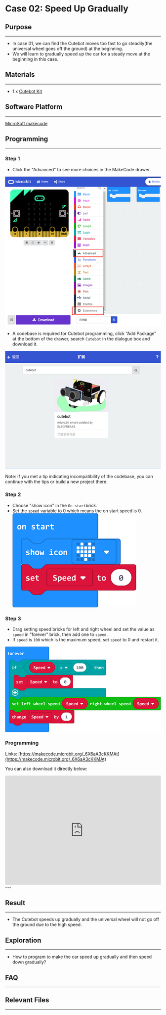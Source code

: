 # Case 02: Speed Up Gradually

## Purpose
---
- In case 01, we can find the Cutebot moves too fast to go steadily(the universal wheel goes off the ground) at the beginning.
- We will learn to gradually speed up the car for a steady move at the beginning in this case.

## Materials 
---
- 1 x [Cutebot Kit](https://www.elecfreaks.com/micro-bit-smart-cutebot.html)

## Software Platform 
---
[MicroSoft makecode](https://makecode.microbit.org/#)

## Programming
---
### Step 1
- Click the "Advanced" to see more choices in the MakeCode drawer.

![](./images/cutebot-pk-1.png)

- A codebase is required for Cutebot programming, click “Add Package” at the bottom of the drawer, search `Cutebot` in the dialogue box and download it.

![](./images/cutebot-pk-11.png)

Note: If you met a tip indicating incompatibility of the codebase, you can continue with the tips or build a new project there.

### Step 2

- Choose "show icon" in the `On start`brick.
- Set the `speed` variable to 0 which means the on start speed is 0.
![](./images/case_02_01.png)

### Step 3

- Drag setting speed bricks for left and right wheel and set the value as `speed` in "forever" brick, then add one to `speed`.
- If `speed` is `100` which is the maximum speed, set `speed` to 0 and restart it.

![](./images/case_02_02.png)

### Programming

Links: [https://makecode.microbit.org/_6X6aA3cKKMAt](https://makecode.microbit.org/_6X6aA3cKKMAt)

You can also download it directly below:

<div style="position:relative;height:0;padding-bottom:70%;overflow:hidden;">
<iframe style="position:absolute;top:0;left:0;width:100%;height:100%;" src="https://makecode.microbit.org/#pub:https://makecode.microbit.org/_4uqbF8U6XhWz" frameborder="0" sandbox="allow-popups allow-forms allow-scripts allow-same-origin">
</iframe>
</div>  
---

## Result
---
- The Cutebot speeds up gradually and the universal wheel will not go off the ground due to the high speed.

## Exploration
---
- How to program to make the car speed up gradually and then speed down gradually?

## FAQ
---
## Relevant Files
---
